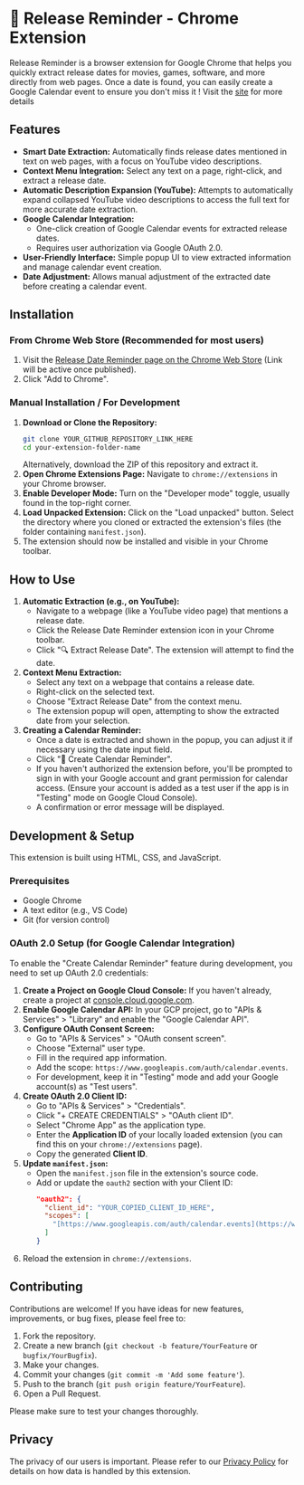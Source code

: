 
# 📅 Release  Reminder - Chrome Extension

Release Reminder is a browser extension for Google Chrome that helps you quickly extract release dates for movies, games, software, and more directly from web pages. Once a date is found, you can easily create a Google Calendar event to ensure you don't miss it !
Visit the [site](https://release-date-reminder-website.vercel.app/) for more details 
## Features

  * **Smart Date Extraction:** Automatically finds release dates mentioned in text on web pages, with a focus on YouTube video descriptions.
  * **Context Menu Integration:** Select any text on a page, right-click, and extract a release date.
  * **Automatic Description Expansion (YouTube):** Attempts to automatically expand collapsed YouTube video descriptions to access the full text for more accurate date extraction.
  * **Google Calendar Integration:**
      * One-click creation of Google Calendar events for extracted release dates.
      * Requires user authorization via Google OAuth 2.0.
  * **User-Friendly Interface:** Simple popup UI to view extracted information and manage calendar event creation.
  * **Date Adjustment:** Allows manual adjustment of the extracted date before creating a calendar event.

## Installation

### From Chrome Web Store (Recommended for most users)

1.  Visit the [Release Date Reminder page on the Chrome Web Store](CHROME_WEB_STORE_LINK_HERE) (Link will be active once published).
2.  Click "Add to Chrome".

### Manual Installation / For Development

1.  **Download or Clone the Repository:**
    ```bash
    git clone YOUR_GITHUB_REPOSITORY_LINK_HERE
    cd your-extension-folder-name
    ```
    Alternatively, download the ZIP of this repository and extract it.
2.  **Open Chrome Extensions Page:**
    Navigate to `chrome://extensions` in your Chrome browser.
3.  **Enable Developer Mode:**
    Turn on the "Developer mode" toggle, usually found in the top-right corner.
4.  **Load Unpacked Extension:**
    Click on the "Load unpacked" button.
    Select the directory where you cloned or extracted the extension's files (the folder containing `manifest.json`).
5.  The extension should now be installed and visible in your Chrome toolbar.

## How to Use

1.  **Automatic Extraction (e.g., on YouTube):**
      * Navigate to a webpage (like a YouTube video page) that mentions a release date.
      * Click the Release Date Reminder extension icon in your Chrome toolbar.
      * Click "🔍 Extract Release Date". The extension will attempt to find the date.
2.  **Context Menu Extraction:**
      * Select any text on a webpage that contains a release date.
      * Right-click on the selected text.
      * Choose "Extract Release Date" from the context menu.
      * The extension popup will open, attempting to show the extracted date from your selection.
3.  **Creating a Calendar Reminder:**
      * Once a date is extracted and shown in the popup, you can adjust it if necessary using the date input field.
      * Click "📅 Create Calendar Reminder".
      * If you haven't authorized the extension before, you'll be prompted to sign in with your Google account and grant permission for calendar access. (Ensure your account is added as a test user if the app is in "Testing" mode on Google Cloud Console).
      * A confirmation or error message will be displayed.

## Development & Setup

This extension is built using HTML, CSS, and JavaScript.

### Prerequisites

  * Google Chrome
  * A text editor (e.g., VS Code)
  * Git (for version control)

### OAuth 2.0 Setup (for Google Calendar Integration)

To enable the "Create Calendar Reminder" feature during development, you need to set up OAuth 2.0 credentials:

1.  **Create a Project on Google Cloud Console:** If you haven't already, create a project at [console.cloud.google.com](https://console.cloud.google.com/).
2.  **Enable Google Calendar API:** In your GCP project, go to "APIs & Services" \> "Library" and enable the "Google Calendar API".
3.  **Configure OAuth Consent Screen:**
      * Go to "APIs & Services" \> "OAuth consent screen".
      * Choose "External" user type.
      * Fill in the required app information.
      * Add the scope: `https://www.googleapis.com/auth/calendar.events`.
      * For development, keep it in "Testing" mode and add your Google account(s) as "Test users".
4.  **Create OAuth 2.0 Client ID:**
      * Go to "APIs & Services" \> "Credentials".
      * Click "+ CREATE CREDENTIALS" \> "OAuth client ID".
      * Select "Chrome App" as the application type.
      * Enter the **Application ID** of your locally loaded extension (you can find this on your `chrome://extensions` page).
      * Copy the generated **Client ID**.
5.  **Update `manifest.json`:**
      * Open the `manifest.json` file in the extension's source code.
      * Add or update the `oauth2` section with your Client ID:
        ```json
        "oauth2": {
          "client_id": "YOUR_COPIED_CLIENT_ID_HERE",
          "scopes": [
            "[https://www.googleapis.com/auth/calendar.events](https://www.googleapis.com/auth/calendar.events)"
          ]
        }
        ```
6.  Reload the extension in `chrome://extensions`.

## Contributing

Contributions are welcome\! If you have ideas for new features, improvements, or bug fixes, please feel free to:

1.  Fork the repository.
2.  Create a new branch (`git checkout -b feature/YourFeature` or `bugfix/YourBugfix`).
3.  Make your changes.
4.  Commit your changes (`git commit -m 'Add some feature'`).
5.  Push to the branch (`git push origin feature/YourFeature`).
6.  Open a Pull Request.

Please make sure to test your changes thoroughly.

## Privacy

The privacy of our users is important. Please refer to our [Privacy Policy](https://release-date-reminder-website.vercel.app/privacy.html) for details on how data is handled by this extension.
